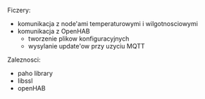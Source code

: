 Ficzery:
- komunikacja z node'ami temperaturowymi i wilgotnosciowymi
- komunikacja z OpenHAB
    - tworzenie plikow konfiguracyjnych
    - wysylanie update'ow przy uzyciu MQTT

Zaleznosci:
- paho library
- libssl
- openHAB




